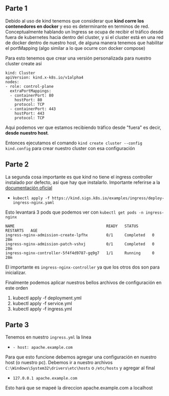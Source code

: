 
## Parte 1

Debido al uso de kind tenemos que considerar que **kind corre los contenedores en docker** y eso es determinante en terminos de red. Conceptualmente hablando un Ingress se ocupa de recibir el tráfico desde fuera de kubernetes hacia dentro del cluster, y si el cluster está en una red de docker dentro de nuestro host, de alguna manera tenemos que habilitar el portMapping (algo similar a lo que ocurre con docker compose)

Para esto tenemos que crear una versión personalizada para nuestro cluster create así

```config
kind: Cluster
apiVersion: kind.x-k8s.io/v1alpha4
nodes:
- role: control-plane
  extraPortMappings:
  - containerPort: 80
    hostPort: 80
    protocol: TCP
  - containerPort: 443
    hostPort: 443
    protocol: TCP
```

Aqui podemos ver que estamos recibiendo tráfico desde "fuera" es decir, **desde nuestro host**.

Entonces ejecutamos el comando `kind create cluster --config kind.config` para crear nuestro cluster con esa configuración

## Parte 2

La segunda cosa importante es que kind no tiene el ingress controller instalado por defecto, así que hay que instalarlo. Importante referirse a la [documentación oficial](https://kind.sigs.k8s.io/docs/user/ingress/#ingress-nginx)

- `kubectl apply -f https://kind.sigs.k8s.io/examples/ingress/deploy-ingress-nginx.yaml`

Esto levantará 3 pods que podemos ver con `kubectl get pods -n ingress-nginx`

```
NAME                                        READY   STATUS      RESTARTS   AGE
ingress-nginx-admission-create-lpfhx        0/1     Completed   0          28m
ingress-nginx-admission-patch-vshxj         0/1     Completed   0          28m
ingress-nginx-controller-5f4f4d9787-gq9g7   1/1     Running     0          28m
```

El importante es `ingress-nginx-controller` ya que los otros dos son para inicializar.


Finalmente podemos aplicar nuestros bellos archivos de configuración en este orden

1. kubectl apply -f deployment.yml
2. kubectl apply -f service.yml
3. kubectl apply -f ingress.yml


## Parte 3

Tenemos en nuestro `ingress.yml` la linea 

- `- host: apache.example.com`

Para que esto funcione debemos agregar una configuración en nuestro host (o nuestro pc). Debemos ir a nuestro archivos `C:\Windows\System32\drivers\etc\hosts` o `/etc/hosts` y agregar al final

- `127.0.0.1 apache.example.com`

Esto hará que se mapeé la direccion apache.example.com a localhost
